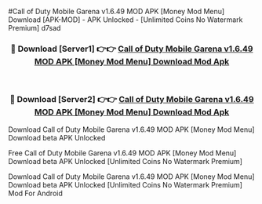 #Call of Duty Mobile Garena v1.6.49 MOD APK [Money Mod Menu] Download [APK-MOD] - APK Unlocked - [Unlimited Coins No Watermark Premium] d7sad



<div align="center">

<h3>🔴 Download [Server1] 👉👉 <a href="https://momento.my/?title=Call_of_Duty_Mobile_Garena_v1.6.49_MOD_APK_[Money_Mod_Menu]_Download">Call of Duty Mobile Garena v1.6.49 MOD APK [Money Mod Menu] Download Mod Apk</a></h3><br>

<h3>🔴 Download [Server2] 👉👉 <a href="https://momento.my/?title=Call_of_Duty_Mobile_Garena_v1.6.49_MOD_APK_[Money_Mod_Menu]_Download">Call of Duty Mobile Garena v1.6.49 MOD APK [Money Mod Menu] Download Mod Apk</a></h3>
</div>



Download Call of Duty Mobile Garena v1.6.49 MOD APK [Money Mod Menu] Download beta APK Unlocked

Free Call of Duty Mobile Garena v1.6.49 MOD APK [Money Mod Menu] Download beta APK Unlocked [Unlimited Coins No Watermark Premium]

Download Call of Duty Mobile Garena v1.6.49 MOD APK [Money Mod Menu] Download beta APK Unlocked [Unlimited Coins No Watermark Premium] Mod For Android
